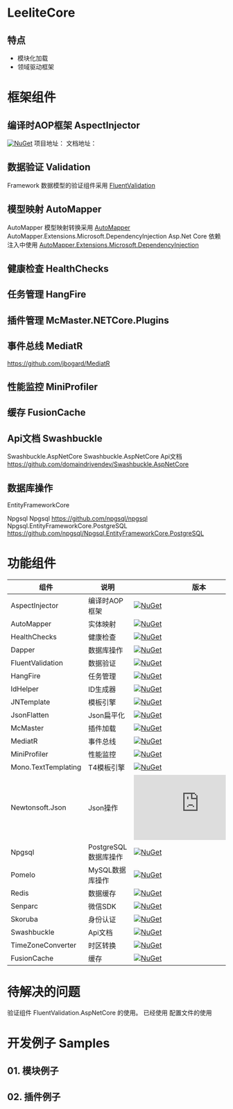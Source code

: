 # LeeliteCore

## 特点
- 模块化加载
- 领域驱动框架

# 框架组件

## 编译时AOP框架 AspectInjector
[![NuGet](https://buildstats.info/nuget/AspectInjector)](https://www.nuget.org/packages/AspectInjector/)
项目地址：
文档地址：

## 数据验证 Validation
Framework 数据模型的验证组件采用 [FluentValidation](https://github.com/JeremySkinner/FluentValidation)

## 模型映射 AutoMapper
AutoMapper 模型映射转换采用 [AutoMapper](https://github.com/AutoMapper/AutoMapper)
AutoMapper.Extensions.Microsoft.DependencyInjection Asp.Net Core 依赖注入中使用 [AutoMapper.Extensions.Microsoft.DependencyInjection](https://github.com/AutoMapper/AutoMapper.Extensions.Microsoft.DependencyInjection)

## 健康检查 HealthChecks

## 任务管理 HangFire

## 插件管理 McMaster.NETCore.Plugins

## 事件总线 MediatR

https://github.com/jbogard/MediatR

## 性能监控 MiniProfiler

## 缓存 FusionCache

## Api文档 Swashbuckle
Swashbuckle.AspNetCore
Swashbuckle.AspNetCore Api文档 https://github.com/domaindrivendev/Swashbuckle.AspNetCore

## 数据库操作
EntityFrameworkCore

Npgsql
Npgsql https://github.com/npgsql/npgsql
Npgsql.EntityFrameworkCore.PostgreSQL https://github.com/npgsql/Npgsql.EntityFrameworkCore.PostgreSQL

# 功能组件

| 组件 | 说明 | 版本 | 
| --- | --- | --- | 
| AspectInjector | 编译时AOP框架 | [![NuGet](https://buildstats.info/nuget/AspectInjector)](https://www.nuget.org/packages/AspectInjector/) |  
| AutoMapper | 实体映射 | [![NuGet](https://buildstats.info/nuget/AutoMapper)](https://www.nuget.org/packages/AutoMapper/) |
| HealthChecks | 健康检查 | [![NuGet](https://buildstats.info/nuget/Microsoft.Extensions.Diagnostics.HealthChecks)](https://www.nuget.org/packages/Microsoft.Extensions.Diagnostics.HealthChecks/) |
| Dapper | 数据库操作 | [![NuGet](https://buildstats.info/nuget/Dapper)](https://www.nuget.org/packages/Dapper/) |
| FluentValidation | 数据验证 | [![NuGet](https://buildstats.info/nuget/FluentValidation)](https://www.nuget.org/packages/FluentValidation/) |
| HangFire | 任务管理 | [![NuGet](https://buildstats.info/nuget/HangFire)](https://www.nuget.org/packages/HangFire/) |  
| IdHelper | ID生成器 | [![NuGet](https://buildstats.info/nuget/IdHelper)](https://www.nuget.org/packages/IdHelper/) |
| JNTemplate | 模板引擎 | [![NuGet](https://buildstats.info/nuget/JNTemplate)](https://www.nuget.org/packages/JNTemplate/) |
| JsonFlatten | Json扁平化 | [![NuGet](https://buildstats.info/nuget/JsonFlatten)](https://www.nuget.org/packages/JsonFlatten/) |
| McMaster | 插件加载 | [![NuGet](https://buildstats.info/nuget/McMaster.NETCore.Plugins)](https://www.nuget.org/packages/McMaster.NETCore.Plugins/) |
| MediatR | 事件总线 | [![NuGet](https://buildstats.info/nuget/MediatR)](https://www.nuget.org/packages/MediatR/) |
| MiniProfiler | 性能监控 | [![NuGet](https://buildstats.info/nuget/MiniProfiler.AspNetCore)](https://www.nuget.org/packages/MiniProfiler.AspNetCore/) |
| Mono.TextTemplating | T4模板引擎 | [![NuGet](https://buildstats.info/nuget/Mono.TextTemplating)](https://www.nuget.org/packages/Mono.TextTemplating/) |
| Newtonsoft.Json | Json操作 | [![NuGet](https://buildstats.info/nuget/Newtonsoft.Json)](https://www.nuget.org/packages/Newtonsoft.Json/) |
| Npgsql | PostgreSQL数据库操作 | [![NuGet](https://buildstats.info/nuget/Npgsql)](https://www.nuget.org/packages/Npgsql/) |
| Pomelo | MySQL数据库操作 | [![NuGet](https://buildstats.info/nuget/Pomelo.EntityFrameworkCore.MySql)](https://www.nuget.org/packages/Pomelo.EntityFrameworkCore.MySql/) |
| Redis | 数据缓存 | [![NuGet](https://buildstats.info/nuget/StackExchange.Redis)](https://www.nuget.org/packages/StackExchange.Redis/) |  
| Senparc | 微信SDK | [![NuGet](https://buildstats.info/nuget/Senparc.Weixin)](https://www.nuget.org/packages/Senparc.Weixin/) |
| Skoruba | 身份认证 | [![NuGet](https://buildstats.info/nuget/Skoruba.IdentityServer4.Admin.EntityFramework)](https://www.nuget.org/packages/Skoruba.IdentityServer4.Admin.EntityFramework/) |
| Swashbuckle | Api文档 | [![NuGet](https://buildstats.info/nuget/Swashbuckle.AspNetCore)](https://www.nuget.org/packages/Swashbuckle.AspNetCore/) |
| TimeZoneConverter | 时区转换 | [![NuGet](https://buildstats.info/nuget/TimeZoneConverter)](https://www.nuget.org/packages/TimeZoneConverter/) |
| FusionCache | 缓存 | [![NuGet](https://buildstats.info/nuget/FusionCache)](https://www.nuget.org/packages/FusionCache/) |

# 待解决的问题
验证组件 FluentValidation.AspNetCore 的使用。 已经使用
配置文件的使用

# 开发例子 Samples
## 01. 模块例子
## 02. 插件例子
